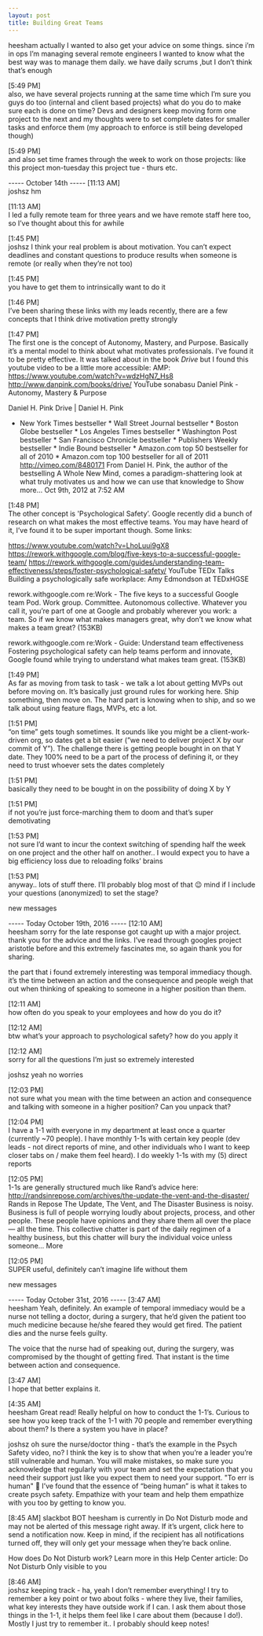 ```yaml
---
layout: post
title: Building Great Teams
---
```


heesham actually I wanted to also get your advice on some things. since i’m in ops I’m managing several remote engineers I wanted to know what the best way was to manage them daily. we have daily scrums ,but I don’t think that’s enough

[5:49 PM]  
also, we have several projects running at the same time which I’m sure you guys do too (internal and client based projects) what do you do to make sure each is done on time? Devs and designers keep moving form one project to the next and my thoughts were to set complete dates for smaller tasks and enforce them (my approach to enforce is still being developed though)

[5:49 PM]  
and also set time frames through the week to work on those projects: like this project mon-tuesday this project tue - thurs etc.


----- October 14th -----
[11:13 AM]  
joshsz hm

[11:13 AM]  
I led a fully remote team for three years and we have remote staff here too, so I’ve thought about this for awhile

[1:45 PM]  
joshsz I think your real problem is about motivation. You can’t expect deadlines and constant questions to produce results when someone is remote (or really when they’re not too)

[1:45 PM]  
you have to get them to intrinsically want to do it

[1:46 PM]  
I’ve been sharing these links with my leads recently, there are a few concepts that I think drive motivation pretty strongly

[1:47 PM]  
The first one is the concept of Autonomy, Mastery, and Purpose. Basically it’s a mental model to think about what motivates professionals. I’ve found it to be pretty effective. It was talked about in the book _Drive_ but I found this youtube video to be a little more accessible: 
AMP:
https://www.youtube.com/watch?v=wdzHgN7_Hs8
http://www.danpink.com/books/drive/
 YouTube sonabasu
Daniel Pink - Autonomy, Mastery & Purpose 
 
  Daniel  H. Pink
Drive | Daniel  H. Pink
* New York Times bestseller * Wall Street Journal bestseller * Boston Globe bestseller * Los Angeles Times bestseller * Washington Post bestseller * San Francisco Chronicle bestseller * Publishers Weekly bestseller * Indie Bound bestseller * Amazon.com top 50 bestseller for all of 2010 * Amazon.com top 100 bestseller for all of 2011   http://vimeo.com/8480171 From Daniel H. Pink, the author of the bestselling A Whole New Mind, comes a paradigm-shattering look at what truly motivates us and how we can use that knowledge to Show more... 
Oct 9th, 2012 at 7:52 AM
 
 

[1:48 PM]  
The other concept is 'Psychological Safety’. Google recently did a bunch of research on what makes the most effective teams. You may have heard of it, I’ve found it to be super important though. Some links:

https://www.youtube.com/watch?v=LhoLuui9gX8
https://rework.withgoogle.com/blog/five-keys-to-a-successful-google-team/
https://rework.withgoogle.com/guides/understanding-team-effectiveness/steps/foster-psychological-safety/
 YouTube TEDx Talks
Building a psychologically safe workplace: Amy Edmondson at TEDxHGSE 
 
  rework.withgoogle.com
re:Work - The five keys to a successful Google team
Pod. Work group. Committee. Autonomous collective. Whatever you call it, you’re part of one at Google and probably wherever you work: a team. So if we know what makes managers great, why don’t we know what makes a team great? (153KB)

  rework.withgoogle.com
re:Work -  Guide: Understand team effectiveness
Fostering psychological safety can help teams perform and innovate, Google found while trying to understand what makes team great. (153KB)


[1:49 PM]  
As far as moving from task to task - we talk a lot about getting MVPs out before moving on. It’s basically just ground rules for working here. Ship something, then move on. The hard part is knowing when to ship, and so we talk about using feature flags, MVPs, etc a lot.

[1:51 PM]  
“on time” gets tough sometimes. It sounds like you might be a client-work-driven org, so dates get a bit easier (”we need to deliver project X by our commit of Y”). The challenge there is getting people bought in on that Y date. They 100% need to be a part of the process of defining it, or they need to trust whoever sets the dates completely

[1:51 PM]  
basically they need to be bought in on the possibility of doing X by Y

[1:51 PM]  
if not you’re just force-marching them to doom and that’s super demotivating

[1:53 PM]  
not sure I’d want to incur the context switching of spending half the week on one project and the other half on another.. I would expect you to have a big efficiency loss due to reloading folks’ brains

[1:53 PM]  
anyway.. lots of stuff there. I’ll probably blog most of that :wink: mind if I include your questions (anonymized) to set the stage?

new messages

----- Today October 19th, 2016 -----
[12:10 AM]  
heesham sorry for the late response got caught up with a major project. thank you for the advice and the links. I’ve read through googles project aristotle before and this extremely fascinates me, so again thank you for sharing.

the part that i found extremely interesting was temporal immediacy though. it’s the time between an action and the consequence and people weigh that out when thinking of speaking to someone in a higher position than them.

[12:11 AM]  
how often do you speak to your employees and how do you do it?

[12:12 AM]  
btw what’s your approach to psychological safety? how do you apply it

[12:12 AM]  
sorry for all the questions I’m just so extremely interested


joshsz yeah no worries

[12:03 PM]  
not sure what you mean with the time between an action and consequence and talking with someone in a higher position? Can you unpack that?

[12:04 PM]  
I have a 1-1 with everyone in my department at least once a quarter (currently ~70 people). I have monthly 1-1s with certain key people (dev leads - not direct reports of mine, and other individuals who I want to keep closer tabs on / make them feel heard). I do weekly 1-1s with my (5) direct reports

[12:05 PM]  
1-1s are generally structured much like Rand’s advice here: http://randsinrepose.com/archives/the-update-the-vent-and-the-disaster/
 Rands in Repose
The Update, The Vent, and The Disaster
Business is noisy. Business is full of people worrying loudly about projects, process, and other people. These people have opinions and they share them all over the place — all the time. This collective chatter is part of the daily regimen of a healthy business, but this chatter will bury the individual voice unless someone… More 

[12:05 PM]  
SUPER useful, definitely can’t imagine life without them

new messages

----- Today October 31st, 2016 -----
[3:47 AM]  
heesham Yeah, definitely. An example of temporal immediacy would be a nurse not telling a doctor, during a surgery, that he’d given the patient too much medicine because he/she feared they would get fired. The patient dies and the nurse feels guilty.

The voice that the nurse had of speaking out, during the surgery, was compromised by the thought of getting fired. That instant is the time between action and consequence.

[3:47 AM]  
I hope that better explains it.

[4:35 AM]  
heesham Great read! Really helpful on how to conduct the 1-1’s. Curious to see how you keep track of the 1-1 with 70 people and remember everything about them? Is there a system you have in place?


joshsz oh sure the nurse/doctor thing - that’s the example in the Psych Safety video, no? I think the key is to show that when you’re a leader you’re still vulnerable and human. You will make mistakes, so make sure you acknowledge that regularly with your team and set the expectation that you need their support just like you expect them to need your support. "To err is human" :slightly_smiling_face:
I’ve found that the essence of “being human” is what it takes to create psych safety. Empathize with your team and help them empathize with you too by getting to know you.

[8:45 AM]
slackbot BOT heesham is currently in Do Not Disturb mode and may not be alerted of this message right away. If it’s urgent, click here to send a notification now. Keep in mind, if the recipient has all notifications turned off, they will only get your message when they’re back online.

How does Do Not Disturb work? Learn more in this Help Center article: Do Not Disturb
Only visible to you

[8:46 AM]  
joshsz keeping track - ha, yeah I don’t remember everything! I try to remember a key point or two about folks - where they live, their families, what key interests they have outside work if I can. I ask them about those things in the 1-1, it helps them feel like I care about them (because I do!). Mostly I just try to remember it.. I probably should keep notes!

